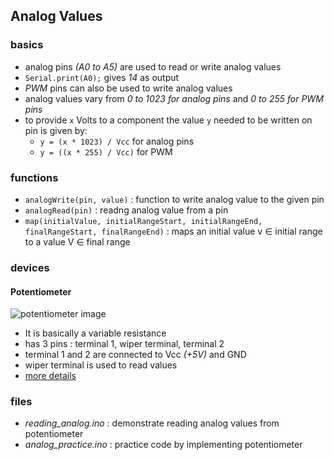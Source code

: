 ## Analog Values

### basics
- analog pins _(A0 to A5)_ are used to read or write analog values
- `Serial.print(A0);` gives _14_ as output
- _PWM_ pins can also be used to write analog values
- analog values vary from _0 to 1023 for analog pins_ and _0 to 255 for PWM pins_
- to provide `x` Volts to a component the value `y` needed to be written on pin is given by: 
    - `y = (x * 1023) / Vcc` for analog pins
    - `y = ((x * 255) / Vcc)` for PWM

### functions
- `analogWrite(pin, value)` : function to write analog value to the given pin
- `analogRead(pin)` : readng analog value from a pin
- `map(initialValue, initialRangeStart, initialRangeEnd, finalRangeStart, finalRangeEnd)` : maps an initial value v ∈ initial range to a value V ∈ final range

### devices

#### Potentiometer
![potentiometer image](https://www.thinkcreatelearn.co.uk/resources/arduino-recipes/read-potentiometer/pot-pins.jpg)
- It is basically a variable resistance
- has 3 pins : terminal 1, wiper terminal, terminal 2
- terminal 1 and 2 are connected to Vcc _(+5V)_ and GND
- wiper terminal is used to read values
- [more details](https://docs.arduino.cc/learn/electronics/potentiometer-basics/)

### files
- *reading_analog.ino* : demonstrate reading analog values from potentiometer
- *analog_practice.ino* : practice code by implementing potentiometer